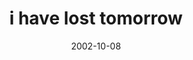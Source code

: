 ---
layout: base.njk
title : 'i have lost tomorrow' 
view_title : 'i have lost tomorrow' 
year : '2002' 
date : '2002-10-08' 
img_file : '/drawing/ihavelosttomorrow2.png' 
html_file : 'ihavelosttomorrow2' 
next_html : 'skatedog.html' 
year_order : '166' 
permalink : "title/{{html_file}}.html"
---